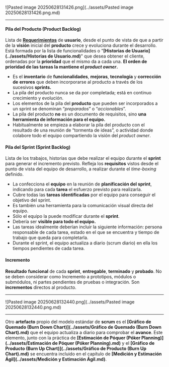 ![Pasted image 20250628131426.png](../assets/Pasted image 20250628131426.png.md)
****
#### **Pila del Producto (Product Backlog)**
Lista de **[Requerimientos](../assets/Requerimientos.md)** de **usuario**, desde el punto de vista de que a partir de la **visión** inicial del **producto** crece y evoluciona durante el desarrollo. 
Está formada por la lista de funcionalidades o "**[Historias de Usuario](../assets/Historias de Usuario.md)**" que desea obtener el cliente, ordenadas por la **prioridad** que el mismo da a cada una. **El orden de prioridad de las tareas la mantiene el *product owner*.**
- Es el **inventario** de **funcionalidades**, **mejoras**, **tecnología** y **corrección** **de** **errores** que deben incorporarse al producto a través de los sucesivos **sprints.**
- La pila del producto nunca se da por completada; está en continuo crecimiento y evolución.
- Los elementos de la pila del **producto** que pueden ser incorporados a un sprint se denominan “*preparados*” o “*accionables*”.
- La pila del producto **no** es un documento de requisitos, sino **una herramienta de información para el equipo.**
- Habitualmente se empieza a elaborar la pila del producto con el resultado de una reunión de “tormenta de ideas”, o actividad donde colabore todo el equipo compartiendo la visión del *product owner*.
#### **Pila del Sprint (Sprint Backlog)**
Lista de los trabajos, historias que debe realizar el equipo durante el **sprint** para generar el incremento previsto.
Refleja los **requisitos** vistos desde el punto de vista del equipo de desarrollo, a realizar durante el *time-boxing* definido.
- La confecciona el **equipo** en la reunión de **planificación del sprint**, indicando para cada **tarea** el esfuerzo previsto para realizarla.
- Cubre todas las **tareas** **identificadas** por el equipo para conseguir el objetivo del sprint.
- Es también una herramienta para la comunicación visual directa del equipo.
- Sólo el equipo la puede modificar durante el **sprint**.
- Debería ser **visible para todo el equipo.** 
- Las tareas idealmente deberían incluir la siguiente información: persona responsable de cada tarea, estado en el que se encuentra y tiempo de trabajo que queda para completarla.
- Durante el sprint, el equipo actualiza a diario (scrum diario) en ella los tiempos pendientes de cada tarea.
#### **Incremento**
**Resultado** **funcional** de cada **sprint**, **entregable**, **terminado** y **probado**.
No se deben considerar como Incremento a prototipos, módulos o submódulos, ni partes pendientes de pruebas o integración. Son **incrementos** directos al producto.
****
![Pasted image 20250628132440.png](../assets/Pasted image 20250628132440.png.md)
****
Otro **artefacto** propio del modelo estándar de **scrum** es el **[Gráfico de Quemado (Burn Down Chart)](../assets/Gráfico de Quemado (Burn Down Chart).md)** que el equipo actualiza a diario para comprobar el **avance**. Este elemento, junto con la práctica de **[Estimación de Póquer (Póker Planning)](../assets/Estimación de Póquer (Póker Planning).md)** y el **[Gráfico de Producto (Burn Up Chart)](../assets/Gráfico de Producto (Burn Up Chart).md)** se encuentra incluido en el capítulo de **[Medición y Estimación Ágil](../assets/Medición y Estimación Ágil.md)**.
